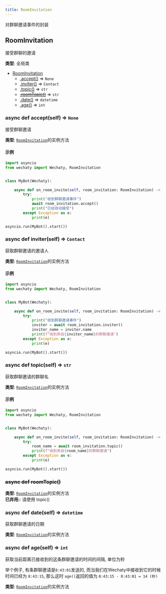 ```yaml
---
title: RoomInvitation
---
```


对群聊邀请事件的封装

## RoomInvitation

接受群聊的邀请

**类型**: 全局类

* [RoomInvitation](room-invitation.md#RoomInvitation)
  * [.accept\(\)](room-invitation.md#RoomInvitation+accept) ⇒ `None`
  * [.inviter\(\)](room-invitation.md#RoomInvitation+inviter) ⇒ `Contact`
  * [.topic\(\)](room-invitation.md#RoomInvitation+topic) ⇒ `str`
  * [~~.roomTopic\(\)~~](room-invitation.md#RoomInvitation+roomTopic) ⇒ `str`
  * [.date\(\)](room-invitation.md#RoomInvitation+date) ⇒ `datetime`
  * [.age\(\)](room-invitation.md#RoomInvitation+age) ⇒ `int`

### async def accept\(self\) ⇒ `None`

接受群聊邀请

**类型**: [`RoomInvitation`](room-invitation.md#RoomInvitation)的实例方法  

#### 示例

```python
import asyncio
from wechaty import Wechaty, RoomInvitation


class MyBot(Wechaty):

    async def on_room_invite(self, room_invitation: RoomInvitation) -> None:
        try:
            print("收到群聊邀请事件")
            await room_invitation.accept()
            print("已经自动接受")
        except Exception as e:
            print(e)

asyncio.run(MyBot().start())
```

### async def inviter\(self\) ⇒ `Contact`

获取群聊邀请的邀请人

**类型**: [`RoomInvitation`](room-invitation.md#RoomInvitation)的实例方法  

#### 示例

```python
import asyncio
from wechaty import Wechaty, RoomInvitation


class MyBot(Wechaty):

    async def on_room_invite(self, room_invitation: RoomInvitation) -> None:
        try:
            print("收到群聊邀请事件")
            inviter = await room_invitation.inviter()
            inviter_name = inviter.name
            print(f"收到来自{inviter_name}的群聊邀请")
        except Exception as e:
            print(e)

asyncio.run(MyBot().start())
```

### async def topic\(self\) ⇒ `str`

获取群聊邀请的群聊名

**类型**: [`RoomInvitation`](room-invitation.md#RoomInvitation)的实例方法  

#### 示例

```python
import asyncio
from wechaty import Wechaty, RoomInvitation


class MyBot(Wechaty):

    async def on_room_invite(self, room_invitation: RoomInvitation) -> None:
        try:
            room_name = await room_invitation.topic()
            print(f"收到来自{room_name}的群聊邀请")
        except Exception as e:
            print(e)

asyncio.run(MyBot().start())
```

### ~~async def roomTopic\(\)~~

**类型**: [`RoomInvitation`](room-invitation.md#RoomInvitation)的实例方法  
**已弃用:**: 请使用 topic\(\)

### async def date\(self\) ⇒ `datetime`

获取群聊邀请的日期

**类型**: [`RoomInvitation`](room-invitation.md#RoomInvitation)的实例方法  

### async def age\(self\) ⇒ `int`

获取当前距离已接收到的这条群聊邀请的时间的间隔, 单位为秒

举个例子, 有条群聊邀请是`8:43:01`发送的, 而当我们在Wechaty中接收到它的时候时间已经为 `8:43:15`, 那么这时 `age()`返回的值为 `8:43:15 - 8:43:01 = 14 (秒)`

**类型**: [`RoomInvitation`](room-invitation.md#RoomInvitation)的实例方法  
